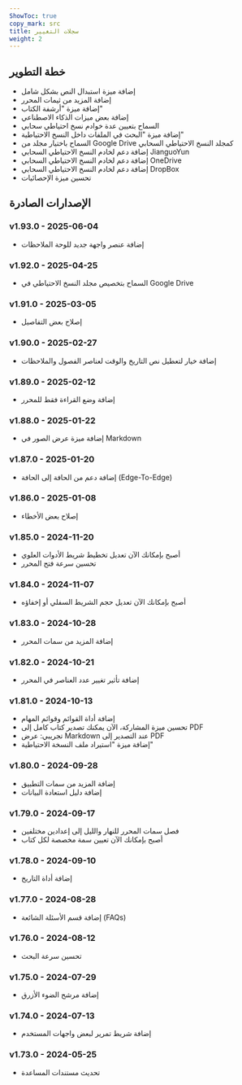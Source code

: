 ```yaml
---
ShowToc: true
copy_mark: src
title: سجلات التغيير
weight: 2
---
```


## خطة التطوير

- إضافة ميزة استبدال النص بشكل شامل
- إضافة المزيد من ثيمات المحرر
- إضافة ميزة "أرشفة الكتاب"
- إضافة بعض ميزات الذكاء الاصطناعي
- السماح بتعيين عدة خوادم نسخ احتياطي سحابي
- إضافة ميزة "البحث في الملفات داخل النسخ الاحتياطية"
- السماح باختيار مجلد من Google Drive كمجلد النسخ الاحتياطي السحابي
- إضافة دعم لخادم النسخ الاحتياطي السحابي JianguoYun
- إضافة دعم لخادم النسخ الاحتياطي السحابي OneDrive
- إضافة دعم لخادم النسخ الاحتياطي السحابي DropBox
- تحسين ميزة الإحصائيات

## الإصدارات الصادرة

### v1.93.0 - 2025-06-04

- إضافة عنصر واجهة جديد للوحة الملاحظات

### v1.92.0 - 2025-04-25

- السماح بتخصيص مجلد النسخ الاحتياطي في Google Drive

### v1.91.0 - 2025-03-05

- إصلاح بعض التفاصيل

### v1.90.0 - 2025-02-27

- إضافة خيار لتعطيل نص التاريخ والوقت لعناصر الفصول والملاحظات

### v1.89.0 - 2025-02-12

- إضافة وضع القراءة فقط للمحرر

### v1.88.0 - 2025-01-22

- إضافة ميزة عرض الصور في Markdown

### v1.87.0 - 2025-01-20

- إضافة دعم من الحافة إلى الحافة (Edge-To-Edge)

### v1.86.0 - 2025-01-08

- إصلاح بعض الأخطاء

### v1.85.0 - 2024-11-20

- أصبح بإمكانك الآن تعديل تخطيط شريط الأدوات العلوي
- تحسين سرعة فتح المحرر

### v1.84.0 - 2024-11-07

- أصبح بإمكانك الآن تعديل حجم الشريط السفلي أو إخفاؤه

### v1.83.0 - 2024-10-28

- إضافة المزيد من سمات المحرر

### v1.82.0 - 2024-10-21

- إضافة تأثير تغيير عدد العناصر في المحرر

### v1.81.0 - 2024-10-13

- إضافة أداة القوائم وقوائم المهام
- تحسين ميزة المشاركة، الآن يمكنك تصدير كتاب كامل إلى PDF
- تجريبي: عرض Markdown عند التصدير إلى PDF
- إضافة ميزة "استيراد ملف النسخة الاحتياطية"

### v1.80.0 - 2024-09-28

- إضافة المزيد من سمات التطبيق
- إضافة دليل استعادة البيانات

### v1.79.0 - 2024-09-17

- فصل سمات المحرر للنهار والليل إلى إعدادين مختلفين
- أصبح بإمكانك الآن تعيين سمة مخصصة لكل كتاب

### v1.78.0 - 2024-09-10

- إضافة أداة التاريخ

### v1.77.0 - 2024-08-28

- إضافة قسم الأسئلة الشائعة (FAQs)

### v1.76.0 - 2024-08-12

- تحسين سرعة البحث

### v1.75.0 - 2024-07-29

- إضافة مرشح الضوء الأزرق

### v1.74.0 - 2024-07-13

- إضافة شريط تمرير لبعض واجهات المستخدم

### v1.73.0 - 2024-05-25

- تحديث مستندات المساعدة
